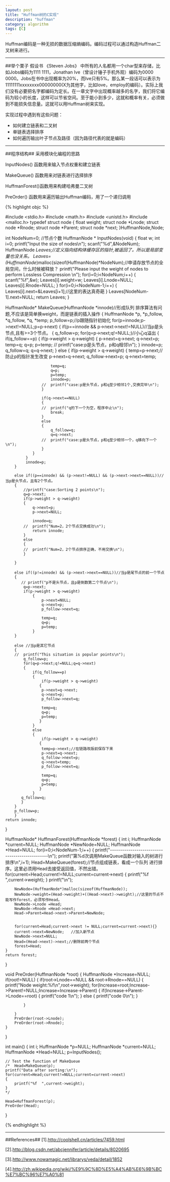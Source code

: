 ```yaml
---
layout: post
title: "Huffman树的C实现"
description: "huffman"
category: algorithm
tags: [C]
---
```



Huffman编码是一种无损的数据压缩熵编码。编码过程可以通过构造Huffman二叉树来进行。

-----------------------------------
##举个栗子
假设书 《Steven Jobs》 中所有的人名都用一个char型来存储，比如Jobs编码为1111 1111，Jonathan  Ive（曾设计锤子手机外观）编码为0000 0000。Jobs在书中出现概率为20%，而Ive只有5%。那么某一段话可以表示为11111111xxxxxxxx00000000(X为其他字，比如love，employ的编码）。实际上我们没有必要把名字都编码为定长。在一章文字中出现概率越多的名字，我们将它编码为较小的长度，这样可以节省空间。至于能小到多少，这就和概率有关，必须做到不能损失信息量。这就可以用Huffman树来实现。

实现过程中遇到有这些问题：

+ 如何建立链表和二叉树
+ 单链表选择排序
+ 如何遍历输出叶子节点及路径（因为路径代表的就是编码）

-----------------------------------------
##程序结构##
采用模块化编程的思路

InputNodes() 函数用来输入节点权重和建立链表

MakeQueue() 函数用来对链表进行选择排序

HuffmanForest()函数用来构建哈弗曼二叉树

PreOrder() 函数用来遍历输出Huffman编码，用了一个递归调用


{% highlight objc %}

#include <stdio.h>
#include <math.h>
#include <unistd.h>
#include <malloc.h>
typedef struct node
{
	float weight;
    struct node *Lnode;
	struct node *Rnode;
	struct node *Parent;
	struct node *next;
}HuffmanNode,Node;

int NodeNum=0;      //节点个数
HuffmanNode * InputNodes(void)
{
	float w;
	int i=0;
	printf("Input the size of nodes\n");
	scanf("%d",&NodeNum);
    HuffmanNode *Leaves;//定义指向结构体缓存区的指针,被返回了。所以是局部变量也没关系。
	Leaves=(HuffmanNode*)malloc(sizeof(HuffmanNode)*NodeNum);//申请存放节点的全局空间，什么时候被释放？
	printf("Please input the weight of nodes to perform Lossless Compression \n");
	for(i=0;i<NodeNum;i++)
	{
        scanf("%f",&w);
		Leaves[i].weight=w;
		Leaves[i].Lnode=NULL;
		Leaves[i].Rnode=NULL;
	}
	for(i=0;i<NodeNum-1;i++)
	{
		Leaves[i].next=&Leaves[i+1];//这里的表达真奇葩
	}
	Leaves[NodeNum-1].next=NULL;
	return Leaves;
}

HuffmanNode* MakeQueue(HuffmanNode *innode)//形成队列 排序算法有问题,不应该是简单换weight，而是链表的插入操作
{
	HuffmanNode *p, *p_follow, *q_follow, *q, *temp;
	p_follow=p;//p跟随指针初始化
	for(p=innode;p->next!=NULL;p=p->next)
	{
		if(p==innode && p->next->next!=NULL)//当p是头节点,且有>=3个节点。
		{
			q_follow=p;
			for(q=p->next;q!=NULL;)//小心q溢出
			{
				if(q_follow==p)
				{
					if(p->weight > q->weight)
					{
						p->next=q->next;
						q->next=p;
						temp=q;
						q=p;
						p=temp;
					//	printf("case:p是头节点，p和q相邻\n");
				   	}
					innode=p;
					q_follow=q;
					q=q->next;
				}
				else
				{
					if(p->weight > q->weight)
				   	{
						temp=p->next;//防止p的指针发生改变
						p->next=q->next;
						q_follow->next=p;
						q->next=temp;

						temp=q;
						q=p;
						p=temp;
						innode=p;
					//	printf("case:p是头节点，p和q至少相邻1个,交换完毕\n");
					}
				
					if(q->next==NULL)
					{
					//	printf("q的下一个为空，程序中止\n");
						break;
					}
					else
					{
						q_follow=q;
						q=q->next;
					//	printf("case:p是头节点，p和q至少相邻一个，q移向下一个\n");
					}
				}
			 }
			 innode=p;
		}
		
		else if((p==innode) && (p->next!=NULL) && (p->next->next==NULL))//当p是头节点，且有2个节点。
		{
			//printf("case:Sorting 2 points\n");
			q=p->next;
			if(p->weight > q->weight)
			{
				q->next=p;
				p->next=NULL;
			
				innode=q; 
			//	printf("Num=2，2个节点交换成功\n");
				return innode;
			}
			else
			{
			//	printf("Num=2，2个节点排序正确，不用交换\n");
			}

		}

		else if((p!=innode) && (p->next->next==NULL))//当p是尾节点的前一个节点
		{
	  	   // printf("p不是头节点，且p是倒数第二个节点\n");
			q=p->next;
			if(p->weight > q->weight)
				{
					p->next=NULL;
					q->next=p;
					p_follow->next=q;
		
		     		temp=q;
		    		q=p;
					p=temp;
				}
		}

		else //当p是其它节点
		{
		//	printf("This situation is popular points\n");
			q_follow=p;
			for(q=p->next;q!=NULL;q=q->next)
			{
				if(q_follow==p)
				{
					if(p->weight > q->weight)
				   {
					p->next=q->next;
					q->next=p;
					p_follow->next=q;
					
					temp=q;
					q=p;
					p=temp;
				   }
				}
				else
				{
					if(p->weight > q->weight)
				   {
					temp=p->next;//在链路改版前保存下来
					p->next=q->next;
					q_follow->next=p;
					q->next=temp;
					p_follow->next=q;
					
					temp=q;
					q=p;
					p=temp;
				   }
				} 
		   q_follow=q;
		   }
		}
		p_follow=p;
		}
	return innode;
}

HuffmanNode* HuffmanForest(HuffmanNode *forest)
{
	int i;
	HuffmanNode *current=NULL;
	HuffmanNode *NewNode=NULL;
	HuffmanNode *Head=NULL;
	for(i=0;i<NodeNum-1;i++)
	{
		printf("-----------------------------------------------\n");
		printf("第%d次调用MakeQueue函数对输入的树进行排序\n",i+1);
		Head=MakeQueue(forest);//节点组成链表，看成一个队列 进行排序。这里必须用Head去接受返回值，不然出错。
		for(current=Head;current!=NULL;current=current->next)
		{
			printf("%f  ",current->weight);
		}
		printf("\n");
		
	
		NewNode=(HuffmanNode*)malloc(sizeof(HuffmanNode));
		NewNode->weight=(Head->weight)+((Head->next)->weight);//这里的节点不能写作forest，必须写作Head。
		NewNode->Lnode =Head;
		NewNode->Rnode =Head->next;
		Head->Parent=Head->next->Parent=NewNode;
		
	    
		for(current=Head;current->next != NULL;current=current->next){}
		current->next=NewNode;   //加入新节点
		NewNode->next=NULL;
		Head=(Head->next)->next;//删除前两个节点
		forest=Head;
	}
	return forest;
}

void PreOrder(HuffmanNode *root)
{
	HuffmanNode *Increase=NULL;
	if(root!=NULL)
	{
		if(root->Lnode==NULL && root->Rnode==NULL)
		{
			printf("Node weight:%f\n",root->weight);
			for(Increase=root;Increase->Parent!=NULL;Increase=Increase->Parent)
			{
				if(Increase->Parent->Lnode==root)
				{
					printf("code 1\n");
				}
				else
				{
					printf("code 0\n");
				}

			}

		}
		PreOrder(root->Lnode);
		PreOrder(root->Rnode);
	}
}

int main()
{
	int i;
    HuffmanNode *p=NULL;
	HuffmanNode *current=NULL;
    HuffmanNode *Head=NULL;
    p=InputNodes();

	// Test the function of MakeQueue
	/*	Head=MakeQueue(p);
	printf("Data after sorting:\n");
	for(current=Head;current!=NULL;current=current->next)
	{
		printf("%f  ",current->weight);
	}
	*/

	Head=HuffmanForest(p);
	PreOrder(Head);
	
}

{% endhighlight %}

----------------------------------------------------------

##References##
[1].http://coolshell.cn/articles/7459.html

[2].http://blog.csdn.net/abcjennifer/article/details/8020695

[3].http://www.nowamagic.net/librarys/veda/detail/1852

[4].http://zh.wikipedia.org/wiki/%E9%9C%8D%E5%A4%AB%E6%9B%BC%E7%BC%96%E7%A0%81
